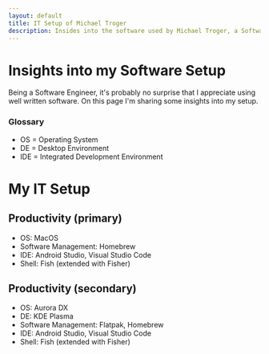 ```yaml
---
layout: default
title: IT Setup of Michael Troger
description: Insides into the software used by Michael Troger, a Software Engineer. From productivity to gaming, from MacOS to Linux.
---
```

# Insights into my Software Setup
Being a Software Engineer, it's probably no surprise that I appreciate using well written software. On this page I'm sharing some insights into my setup.

### Glossary
- OS = Operating System
- DE = Desktop Environment
- IDE = Integrated Development Environment

# My IT Setup

## Productivity (primary)

- OS: MacOS
- Software Management: Homebrew
- IDE: Android Studio, Visual Studio Code
- Shell: Fish (extended with Fisher)

## Productivity (secondary)
- OS: Aurora DX
- DE: KDE Plasma
- Software Management: Flatpak, Homebrew
- IDE: Android Studio, Visual Studio Code
- Shell: Fish (extended with Fisher)
